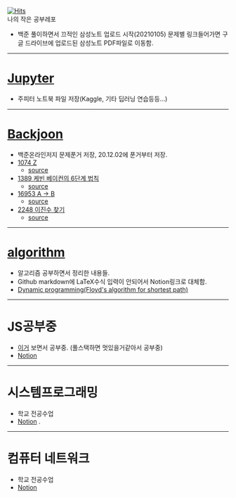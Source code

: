 
[![Hits](https://hits.seeyoufarm.com/api/count/incr/badge.svg?url=https%3A%2F%2Fgithub.com%2Felixter%2FStudy&count_bg=%2379C83D&title_bg=%23555555&icon=&icon_color=%23E7E7E7&title=hits&edge_flat=false)](https://hits.seeyoufarm.com)    
나의 작은 공부레포

- 백준 풀이하면서 끄적인 삼성노트 업로드 시작(20210105) 문제별 링크들어가면 구글 드라이브에 업로드된 삼성노트 PDF파일로 이동함.

-----------------------------------------------------

# <a href="https://github.com/elixter/Study/tree/main/Jupyter">Jupyter</a>
* 주피터 노트북 파일 저장(Kaggle, 기타 딥러닝 연습등등...)

----------------------------------------------------------------------------------------------

# <a href="https://github.com/elixter/Study/tree/main/Baekjoon">Backjoon</a>
- 백준온라인저지 문제푼거 저장, 20.12.02에 푼거부터 저장.
- <a href="https://drive.google.com/file/d/13_kMTN8jTZs49g0anzGYJlVlGB8PjADz/view?usp=sharing" target="_blank">1074 Z</a>
  + <a href="https://github.com/elixter/Study/blob/main/Baekjoon/1074.cpp">source</a>
- <a href="https://drive.google.com/file/d/13o5GrjSIfV9vfUQlNVdFCUyodKNmt3Ws/view?usp=sharing" target="_blank">1389 케빈 베이컨의 6단계 법칙</a>
  + <a href="https://github.com/elixter/Study/blob/main/Baekjoon/1389.cpp">source</a>
- <a href="https://drive.google.com/file/d/13tA5zPpZEXegfZXdRiSmlfD1FBhUaTd_/view?usp=sharing" target="_blank">16953 A → B</a>
  + <a href="https://github.com/elixter/Study/blob/main/Baekjoon/16953.cpp">source</a>
- <a href="https://drive.google.com/file/d/14rfD3zN1Ih9_syzsmjXHokpQ3y71a7qA/view?usp=sharing" target="_blank">2248 이진수 찾기</a>
  + <a href="https://github.com/elixter/Study/blob/main/Baekjoon/2248.cpp">source</a>
  
--------------------------------------------------------------------------

# <a href="https://github.com/elixter/Study/tree/main/algorithm">algorithm</a>
- 알고리즘 공부하면서 정리한 내용들.
- Github markdown에 LaTeX수식 입력이 안되어서 Notion링크로 대체함.
- <a href="https://www.notion.so/Floyd-s-Algorithm-for-shortest-paths-73a8304cb0fa40e89ed930cd03762f65">Dynamic programming(Floyd's algorithm for shortest path)</a>


----------------------------------------------------------------------------

# JS공부중
- <a href="https://www.youtube.com/playlist?list=PLv2d7VI9OotTVOL4QmPfvJWPJvkmv6h-2" target="_blank">이거</a> 보면서 공부중. (풀스택하면 멋있을거같아서 공부중)
- <a href="https://www.notion.so/682ec95c4c5d4fafbf92c1a379935ac6" target="_blank">Notion</a>

----------------------------------------------------------------------------

# 시스템프로그래밍
- 학교 전공수업
- <a href="https://www.notion.so/a1ad80d00a6b428a857356c0a78951ad" target="_blank">Notion</a>
.

----------------------------------------------------------------------------

# 컴퓨터 네트워크
- 학교 전공수업
- <a href="https://www.notion.so/ec7211f39c5646e59ed6059b2ac12fa6" target="_blank">Notion</a>
